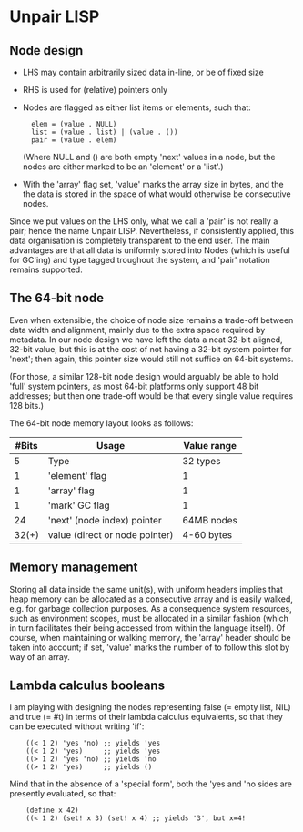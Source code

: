 # Unpair LISP

## Node design
- LHS may contain arbitrarily sized data in-line, or be of fixed size
- RHS is used for (relative) pointers only
- Nodes are flagged as either list items or elements, such that:

        elem = (value . NULL)
        list = (value . list) | (value . ())
        pair = (value . elem)

  (Where NULL and () are both empty 'next' values in a node, but the nodes are
   either marked to be an 'element' or a 'list'.)

- With the 'array' flag set, 'value' marks the array size in bytes, and the
  the data is stored in the space of what would otherwise be consecutive nodes.

Since we put values on the LHS only, what we call a 'pair' is not really a
pair; hence the name Unpair LISP. Nevertheless, if consistently applied, this
data organisation is completely transparent to the end user. The main advantages
are that all data is uniformly stored into Nodes (which is useful for GC'ing)
and type tagged troughout the system, and 'pair' notation remains supported.

## The 64-bit node
Even when extensible, the choice of node size remains a trade-off between data
width and alignment, mainly due to the extra space required by metadata. In our
node design we have left the data a neat 32-bit aligned, 32-bit value, but this
is at the cost of not having a 32-bit system pointer for 'next'; then again,
this pointer size would still not suffice on 64-bit systems.

(For those, a similar 128-bit node design would arguably be able to hold 'full'
system pointers, as most 64-bit platforms only support 48 bit addresses; but
then one trade-off would be that every single value requires 128 bits.)

The 64-bit node memory layout looks as follows:

| #Bits | Usage                          | Value range |
|-------|--------------------------------|-------------|
| 5     | Type                           | 32 types    |
| 1     | 'element' flag                 | 1           |
| 1     | 'array' flag                   | 1           |
| 1     | 'mark' GC flag                 | 1           |
| 24    | 'next' (node index) pointer    | 64MB nodes  |
| 32(+) | value (direct or node pointer) | 4-60 bytes  |


## Memory management
Storing all data inside the same unit(s), with uniform headers implies that
heap memory can be allocated as a consecutive array and is easily walked, e.g.
for garbage collection purposes. As a consequence system resources, such as
environment scopes, must be allocated in a similar fashion (which in turn
facilitates their being accessed from within the language itself). Of course,
when maintaining or walking memory, the 'array' header should be taken into
account; if set, 'value' marks the number of to follow this slot by way of
an array.

## Lambda calculus booleans
I am playing with designing the nodes representing false (= empty list, NIL)
and true (= #t) in terms of their lambda calculus equivalents, so that they
can be executed without writing 'if':

        ((< 1 2) 'yes 'no) ;; yields 'yes
        ((< 1 2) 'yes)     ;; yields 'yes
        ((> 1 2) 'yes 'no) ;; yields 'no
        ((> 1 2) 'yes)     ;; yields ()

Mind that in the absence of a 'special form', both the 'yes and 'no sides are
presently evaluated, so that:

        (define x 42)
        ((< 1 2) (set! x 3) (set! x 4) ;; yields '3', but x=4!

